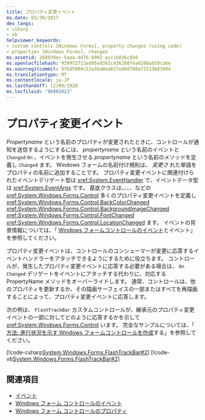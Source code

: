 ```yaml
---
title: プロパティ変更イベント
ms.date: 03/30/2017
dev_langs:
- csharp
- vb
helpviewer_keywords:
- custom controls [Windows Forms], property changes (using code)
- properties [Windows Forms], changes
ms.assetid: 268039ec-5aaa-4d76-b902-acccb036c850
ms.openlocfilehash: 939972713ad95e9302c436268f4a6288a659ca6e
ms.sourcegitcommit: 9f6df084c53a3da0ea657ed0d708a72213683084
ms.translationtype: MT
ms.contentlocale: ja-JP
ms.lasthandoff: 12/09/2020
ms.locfileid: "96983423"
---
```

# <a name="property-changed-events"></a>プロパティ変更イベント

*Propertyname* という名前のプロパティが変更されたときに、コントロールが通知を送信するようにするには、 *propertyname* という名前のイベントと `Changed` `On` 、イベントを発生させる *propertyname* という名前のメソッドを定義し `Changed` ます。 Windows フォームの名前付け規則は、 *変更さ* れた単語をプロパティの名前に追加することです。 プロパティ変更イベントに関連付けられたイベントデリゲート型は <xref:System.EventHandler> で、イベントデータ型は <xref:System.EventArgs> です。 基底クラスは、、、、などの <xref:System.Windows.Forms.Control> 多くのプロパティ変更イベントを定義し <xref:System.Windows.Forms.Control.BackColorChanged> <xref:System.Windows.Forms.Control.BackgroundImageChanged> <xref:System.Windows.Forms.Control.FontChanged> <xref:System.Windows.Forms.Control.LocationChanged> ます。 イベントの背景情報については、「 [Windows フォームコントロールの](events-in-windows-forms-controls.md)[イベント](/dotnet/standard/events/index)とイベント」を参照してください。  
  
 プロパティ変更イベントは、コントロールのコンシューマーが変更に応答するイベントハンドラーをアタッチできるようにするために役立ちます。 コントロールが、発生したプロパティ変更イベントに応答する必要がある場合は、 `On`  `Changed` デリゲートをイベントにアタッチする代わりに、対応する PropertyName メソッドをオーバーライドします。 通常、コントロールは、他のプロパティを更新するか、その描画サーフェイスの一部またはすべてを再描画することによって、プロパティ変更イベントに応答します。  
  
 次の例は、 `FlashTrackBar` カスタムコントロールが、継承元のプロパティ変更イベントの一部に対してどのように応答するかを示して <xref:System.Windows.Forms.Control> います。 完全なサンプルについては、「 [方法: 進行状況を示す Windows フォームコントロールを作成](how-to-create-a-windows-forms-control-that-shows-progress.md)する」を参照してください。  
  
 [!code-csharp[System.Windows.Forms.FlashTrackBar#2](~/samples/snippets/csharp/VS_Snippets_Winforms/System.Windows.Forms.FlashTrackBar/CS/FlashTrackBar.cs#2)]
 [!code-vb[System.Windows.Forms.FlashTrackBar#2](~/samples/snippets/visualbasic/VS_Snippets_Winforms/System.Windows.Forms.FlashTrackBar/VB/FlashTrackBar.vb#2)]  
  
## <a name="see-also"></a>関連項目

- [イベント](/dotnet/standard/events/index)
- [Windows フォーム コントロールのイベント](events-in-windows-forms-controls.md)
- [Windows フォーム コントロールのプロパティ](properties-in-windows-forms-controls.md)
